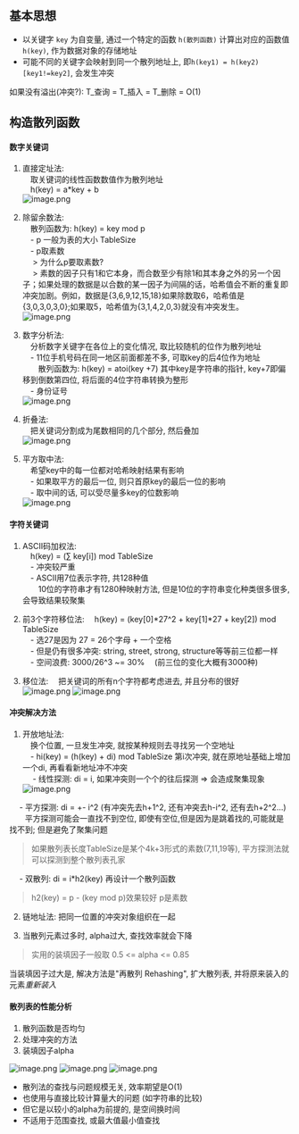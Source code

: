 ## 基本思想
- 以关键字 `key` 为自变量, 通过一个特定的函数 `h(散列函数)` 计算出对应的函数值 `h(key)`, 作为数据对象的存储地址   
- 可能不同的关键字会映射到同一个散列地址上, 即`h(key1) = h(key2) [key1!=key2]`, 会发生冲突   
   
如果没有溢出(冲突?): T_查询 = T_插入 = T_删除 = O(1)   
   
## 构造散列函数
#### 数字关键词
1. 直接定址法:   
&emsp;取关键词的线性函数数值作为散列地址   
&emsp;h(key) = a*key + b   
![image.png](https://upload-images.jianshu.io/upload_images/12014150-b5a3cbb9fea87ff9.png?imageMogr2/auto-orient/strip%7CimageView2/2/w/1240)

2. 除留余数法:   
&emsp;散列函数为: h(key) = key mod p   
&emsp;- p 一般为表的大小 TableSize   
&emsp;- p取素数   
&emsp; > 为什么p要取素数?   
&emsp; > 素数的因子只有1和它本身，而合数至少有除1和其本身之外的另一个因子；如果处理的数据是以合数的某一因子为间隔的话，哈希值会不断的重复即冲突加剧。例如，数据是{3,6,9,12,15,18}如果除数取6，哈希值是{3,0,3,0,3,0};如果取5，哈希值为{3,1,4,2,0,3}就没有冲突发生。   
![image.png](https://upload-images.jianshu.io/upload_images/12014150-1b5dbb6a122cc1ae.png?imageMogr2/auto-orient/strip%7CimageView2/2/w/1240)

3. 数字分析法:   
&emsp;分析数字关键字在各位上的变化情况, 取比较随机的位作为散列地址   
&emsp;- 11位手机号码在同一地区前面都差不多, 可取key的后4位作为地址   
&emsp;&emsp;散列函数为: h(key) = atoi(key +7)   其中key是字符串的指针, key+7即偏移到倒数第四位, 将后面的4位字符串转换为整形   
&emsp;- 身份证号   
![image.png](https://upload-images.jianshu.io/upload_images/12014150-b3cf813f5cafb8c5.png?imageMogr2/auto-orient/strip%7CimageView2/2/w/1240)

4. 折叠法:   
&emsp;把关键词分割成为尾数相同的几个部分, 然后叠加   
![image.png](https://upload-images.jianshu.io/upload_images/12014150-d4851c9d8c2b3cce.png?imageMogr2/auto-orient/strip%7CimageView2/2/w/1240)

5. 平方取中法:   
&emsp;希望key中的每一位都对哈希映射结果有影响   
&emsp;- 如果取平方的最后一位, 则只首原key的最后一位的影响   
&emsp;- 取中间的话, 可以受尽量多key的位数影响   
![image.png](https://upload-images.jianshu.io/upload_images/12014150-0ec2e8566d47e96b.png?imageMogr2/auto-orient/strip%7CimageView2/2/w/1240)


#### 字符关键词
1. ASCII码加权法:   
&emsp;h(key) = (∑ key[i]) mod TableSize   
&emsp;- 冲突较严重   
&emsp;- ASCII用7位表示字符, 共128种值    
&emsp;&emsp;10位的字符串才有1280种映射方法, 但是10位的字符串变化种类很多很多, 会导致结果较聚集   

2. 前3个字符移位法:
&emsp;h(key) = (key[0]*27^2 + key[1]*27 + key[2]) mod TableSize   
&emsp;- 选27是因为 27 = 26个字母 + 一个空格   
&emsp;- 但是仍有很多冲突: string, street, strong, structure等等前三位都一样   
&emsp;- 空间浪费: 3000/26^3 ~= 30% &emsp;(前三位的变化大概有3000种)   

3. 移位法:
&emsp;把关键词的所有n个字符都考虑进去, 并且分布的很好   
![image.png](https://upload-images.jianshu.io/upload_images/12014150-bb0386e70fc614f6.png?imageMogr2/auto-orient/strip%7CimageView2/2/w/1240)
![image.png](https://upload-images.jianshu.io/upload_images/12014150-3a130fd9181f5bad.png?imageMogr2/auto-orient/strip%7CimageView2/2/w/1240)


#### 冲突解决方法
1. 开放地址法:    
&emsp;换个位置, 一旦发生冲突, 就按某种规则去寻找另一个空地址   
&emsp;- hi(key) = (h(key) + di) mod TableSize     第i次冲突, 就在原地址基础上增加一个di, 再看看新地址冲不冲突   
&emsp; - 线性探测: di = i, 如果冲突则一个个的往后探测 => 会造成聚集现象  
![image.png](https://upload-images.jianshu.io/upload_images/12014150-cd7031159f3aac2b.png?imageMogr2/auto-orient/strip%7CimageView2/2/w/1240)

&emsp; - 平方探测: di = +- i^2     (有冲突先去h+1^2, 还有冲突去h-i^2, 还有去h+2^2...)   
&emsp;&emsp;平方探测可能会一直找不到空位, 即使有空位,但是因为是跳着找的,可能就是找不到; 但是避免了聚集问题
> 如果散列表长度TableSize是某个4k+3形式的素数(7,11,19等), 平方探测法就可以探测到整个散列表孔家

&emsp; - 双散列: di = i*h2(key) 再设计一个散列函数      
> h2(key) = p - (key mod p)效果较好    p是素数
2. 链地址法: 把同一位置的冲突对象组织在一起

3. 当散列元素过多时, alpha过大, 查找效率就会下降

> 实用的装填因子一般取   0.5 <= alpha <= 0.85

当装填因子过大是, 解决方法是"再散列 Rehashing", 扩大散列表, 并将原来装入的元素*重新装入*


#### 散列表的性能分析
1. 散列函数是否均匀
2. 处理冲突的方法
3. 装填因子alpha

![image.png](https://upload-images.jianshu.io/upload_images/12014150-636cf0a2a48a046c.png?imageMogr2/auto-orient/strip%7CimageView2/2/w/1240)
![image.png](https://upload-images.jianshu.io/upload_images/12014150-18263ad5956f8944.png?imageMogr2/auto-orient/strip%7CimageView2/2/w/1240)
![image.png](https://upload-images.jianshu.io/upload_images/12014150-3adcda4c68e0a473.png?imageMogr2/auto-orient/strip%7CimageView2/2/w/1240)

- 散列法的查找与问题规模无关, 效率期望是O(1)
- 也使用与直接比较计算量大的问题 (如字符串的比较)
- 但它是以较小的alpha为前提的, 是空间换时间
- 不适用于范围查找, 或最大值最小值查找
